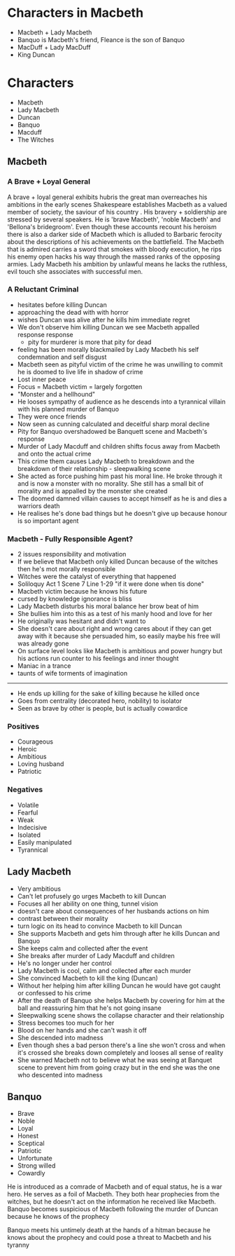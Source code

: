 # Characters in Macbeth

- Macbeth + Lady Macbeth 
- Banquo is Macbeth's friend, Fleance is the son of Banquo
- MacDuff + Lady MacDuff
- King Duncan

# Characters

- Macbeth
- Lady Macbeth
- Duncan
- Banquo
- Macduff
- The Witches

## Macbeth

### A Brave + Loyal General

A brave + loyal general exhibits hubris the great man overreaches his ambitions in the early scenes Shakespeare establishes Macbeth as a valued member of society, the saviour of his country . His bravery + soldiership are stressed by several speakers. He is 'brave Macbeth', 'noble Macbeth' and 'Bellona's bridegroom'. Even though these accounts recount his heroism there is also a darker side of Macbeth which is alluded to Barbaric ferocity about the descriptions of his achievements on the battlefield. The Macbeth that is admired carries a sword that smokes with bloody execution, he rips his enemy open hacks his way through the massed ranks of the opposing armies. Lady Macbeth his ambition by unlawful means he lacks the ruthless, evil touch she associates with successful men. 

### A Reluctant Criminal

- hesitates before killing Duncan
- approaching the dead with with horror
- wishes Duncan was alive after he kills him immediate regret
- We don't observe him killing Duncan we see Macbeth appalled response response
  - pity for murderer is more that pity for dead
- feeling has been morally blackmailed by Lady Macbeth his self condemnation and self disgust
- Macbeth seen as pityful victim of the crime he was unwilling to commit he is doomed to live life in shadow of crime
- Lost inner peace
- Focus = Macbeth victim = largely forgotten
- "Monster and a hellhound"
- He looses sympathy of audience as he descends into a tyrannical villain with his planned murder of Banquo
- They were once friends
- Now seen as cunning calculated and deceitful sharp moral decline
- Pity for Banquo overshadowed be Banquett scene and Macbeth's response
- Murder of Lady Macduff and children shifts focus away from Macbeth and onto the actual crime
- This crime them causes Lady Macbeth to breakdown and the breakdown of their relationship - sleepwalking scene
- She acted as force pushing him past his moral line. He broke through it and is now a monster with no morality. She still has a small bit of morality and is appalled by the monster she created
- The doomed damned villain causes to accept himself as he is and dies a warriors death
- He realises he's done bad things but he doesn't give up because honour is so important agent

### Macbeth - Fully Responsible Agent?

- 2 issues responsibility and motivation
- If we believe that Macbeth only killed Duncan because of the witches then he's mot morally responsible
- Witches were the catalyst of everything that happened
- Soliloquy Act 1 Scene 7 Line 1-29 "if it were done when tis done"
- Macbeth victim because he knows his future
- cursed by knowledge ignorance is bliss
- Lady Macbeth disturbs his moral balance her brow beat of him
- She bullies him into this as a test of his manly hood and love for her
- He originally was hesitant and didn't want to
- She doesn't care about right and wrong cares about if they can get away with it because she persuaded him, so easily maybe his free will was already gone
- On surface level looks like Macbeth is ambitious and power hungry but his actions run counter to his feelings and inner thought
- Maniac in a trance
- taunts of wife torments of imagination

---

- He ends up killing for the sake of killing because he killed once
- Goes from centrality (decorated hero, nobility) to isolator
- Seen as brave by other is people, but is actually cowardice

### Positives

- Courageous
- Heroic
- Ambitious
- Loving husband
- Patriotic

### Negatives

- Volatile
- Fearful
- Weak
- Indecisive
- Isolated
- Easily manipulated
- Tyrannical

## Lady Macbeth

- Very ambitious
- Can't let profusely go urges Macbeth to kill Duncan
- Focuses all her ability on one thing, tunnel vision
- doesn't care about consequences of her husbands actions on him
- contrast between their morality
- turn logic on its head to convince Macbeth to kill Duncan
- She supports Macbeth and gets him through after he kills Duncan and Banquo
- She keeps calm and collected after the event
- She breaks after murder of Lady Macduff and children
- He's no longer under her control
- Lady Macbeth is cool, calm and collected after each murder
- She convinced Macbeth to kill the king (Duncan)
- Without her helping him after killing Duncan he would have got caught or confessed to his crime
- After the death of Banquo she helps Macbeth by covering for him at the ball and reassuring him that he's not going insane
- Sleepwalking scene shows the collapse character and their relationship
- Stress becomes too much for her
- Blood on her hands and she can't wash it off
- She descended into madness
- Even though shes a bad person there's a line she won't cross and when it's crossed she breaks down completely and looses all sense of reality
- She warned Macbeth not to believe what he was seeing at Banquet scene to prevent him from going crazy but in the end she was the one who descented into madness

## Banquo

- Brave
- Noble
- Loyal
- Honest
- Sceptical
- Patriotic
- Unfortunate
- Strong willed
- Cowardly

He is introduced as a comrade of Macbeth and of equal status, he is a war hero. He serves as a foil of Macbeth. They both hear prophecies from the witches, but he doesn't act on the information he received like Macbeth. Banquo becomes suspicious of Macbeth following the murder of Duncan because he knows of the prophecy

Banquo meets his untimely death at the hands of a hitman because he knows about the prophecy and could pose a threat to Macbeth and his tyranny
